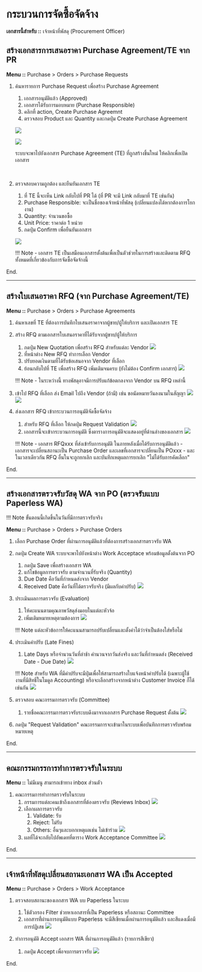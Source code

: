 # กระบวนการจัดซื้อจัดจ้าง

**เอกสารนี้สำหรับ ::** เจ้าหน้าที่พัสดุ (Procurement Officer)

## สร้างเอกสารการเสนอราคา Purchase Agreement/TE จาก PR

**Menu ::** Purchase > Orders > Purchase Requests

1. ค้นหารายการ Purchase Request เพื่อสร้าง Purchase Agreement
    1. เอกสารอนุมัติแล้ว (Approved)
    2. เอกสารได้รับการมอบหมาย (Purchase Responsible)
    3. คลิกที่ action, Create Purchase Agreemnt
    4. ตรวจสอบ Product และ Quantity และกดปุ่ม Create Purchase Agreement

    ![](img/te_create_te.png)

    ![](img/te_create_te2.png)

    ระบบจะพาไปยังเอกสาร Purchase Agreement (TE) ที่ถูกสร้างขึ้นใหม่ ให้คลิกเพื่อเปิดเอกสาร

    <br/>

2. ตรวจสอบความถูกต้อง และยืนยันเอกสาร TE
    1. ที่ TE นี้จะเห็น Link กลับไปที่ PR ได้ (ที่ PR จะมี Link กลับมาที่ TE เช่นกัน)
    2. Purchase Responsible: จะเป็นชื่อของเจ้าหน้าที่พัสดุ (เปลี่ยนแปลงได้หากต้องการโยกงาน)
    3. Quantity: จำนวนขอซื้อ
    4. Unit Price: ราคาต่อ 1 หน่วย
    5. กดปุ่ม Confirm เพื่อยืนยันเอกสาร

    ![](img/te_confirm.png)


    !!! Note
        - เอกสาร TE เป็นเสมือนเอกสารตั้งต้นเพื่อเป็นตัวช่วยในการสร้างและติดตาม RFQ ทั้งหมดที่เกี่ยวข้องกับการจัดซื้อจัดจ้างนี้

End.

-----------------------------------------------------------------

## สร้างใบเสนอราคา RFQ (จาก Purchase Agreement/TE)

**Menu ::** Purchase > Orders > Purchase Agreements

1. ค้นหาเลขที่ TE ที่ต้องการบันทึกใบเสนอราคาจากผู้ขาย/ผู้ให้บริการ และเปิดเอกสาร TE
2. สร้าง RFQ ตามเอกสารใบเสนอราคาที่ได้รับจากผู้ขาย/ผู้ให้บริการ
    1. กดปุ่ม New Quotation เพื่อสร้าง RFQ สำหรับแต่ละ Vendor
    ![](img/te_create_rfq.png)
    2. ที่หน้าต่าง New RFQ ทำการเลือก Vendor
    3. ปรับยอดเงินตามที่ได้รับข้อเสนอจาก Vendor ที่เลือก
    4. ย้อนกลับไปที่ TE เพื่อสร้าง RFQ เพิ่มเติมจนครบ (ยังไม่ต้อง Confirm เอกสาร)
    ![](img/1_po_new_rfq.png)

    !!! Note 
        - ในระหว่างนี้ ทางพัสดุอาจมีการปรับแก้ข้อตกลงจาก Vendor บน RFQ เหล่านี้

3. เข้าไป RFQ ที่เลือก ส่ง Email ไปถึง Vendor (ถ้ามี) เช่น ขอนัดหมายวันลงนามในสัญญา 
![](img/rfq_send_by_email_1.png)
![](img/rfq_send_by_email_2.png)

4. ส่งเอกสาร RFQ เข้ากระบวนการอนุมัติจัดซื้อจัดจ้าง
    1. สำหรับ RFQ ที่เลือก ให้กดปุ่ม Request Validation
    ![](img/rfq_request_validation.png)
    2. เอกสารนี้จะเข้ากระบวนการอนุมัติ ซึ่งตารางการอนุมัติจะแสดงอยู่ที่ด้านล่างของเอกสาร
    ![](img/rfq_request_validation2.png)
    
    !!! Note
        - เอกสาร RFQxxx ที่ส่งเข้ารับการอนุมัติ ในภายหลังเมื่อได้รับการอนุมัติแล้ว
            - เอกสารจะเปลี่ยนสถานะเป็น Purchase Order และเลขที่เอกสารจะปลี่ยนเป็น POxxx
            - และในเวลาเดียวกัน RFQ อื่นในจะถูกยกเลิก และบันทึกเหตุผลการยกเลิก "ไม่ได้รับการคัดเลือก"

End.

-----------------------------------------------------------------

## สร้างเอกสารตรวจรับวัสดุ WA จาก PO (ตรวจรับแบบ Paperless WA)
!!! Note
      ขั้นตอนนี้เกิดขึ้นในวันที่มีการตรวจรับจริง

**Menu ::** Purchase > Orders > Purchase Orders

1. เลือก Purchase Order ที่ผ่านการอนุมัติแล้วที่ต้องการสร้างเอกสารตรวจรับ WA
2. กดปุ่ม Create WA ระบบจะพาไปยังหน้าต่าง Work Acceptace พร้อมข้อมูลตั้งต้นจาก PO
      1. กดปุ่ม Save เพื่อสร้างเอกสาร WA
      2. แก้ไขข้อมูลการตรวจรับ ตามจำนวนที่รับจริง (Quantity)
      3. Due Date คือวันที่กำหนดส่งจาก Vendor
      4. Received Date คือวันที่ได้ตรวจรับจริง (มีผลกับค่าปรับ)
      ![](pix/../img/po_create_wa.png)

3. ประเมินผลการตรวจรับ (Evaluation)
      1. ให้คะแนนตามคุณภาพวัสดุส่งมอบในแต่ละหัวจ้อ
      2. เพิ่มเติมหมายเหตุตามต้องการ
      ![](pix/../img/wa_evaluation.png)

    !!! Note
        แต่ละหัวข้อการให้คะแนนสามารถปรับเปลี่ยนและตั้งค่าได้ว่าจำเป็นต้องใส่หรือไม่

4. ประเมินค่าปรับ (Late Fines)
      1. Late Days หรือจำนวนวันที่ล่าช้า คำนวนจากวันส่งจริง และวันที่กำหนดส่ง (Received Date - Due Date)
      ![](pix/../img/wa_late_fine.png)

    !!! Note
        สำหรับ WA ที่มีค่าปรับจะมีปุ่มเพื่อให้สามารถสร้างใบแจ้งหน้าค่าปรับได้ (เฉพาะผู้ใช้งานที่มีสิทธิ์ในโมดูล Accounting) หรือจะเลือกสร้างจากหน้าต่าง Customer Invoice ก็ได้เช่นกัน
        ![](pix/wa_late_fine_invoice.png)

5. ตรวจสอบ คณะกรรมการตรวจรับ (Committee)
      1. รายชื่อคณะกรรมการตรวจรับระบบดึงมาจากเอกสาร Purchase Request ตั้งต้น
      ![](pix/wa_committee.png)
6. กดปุ่ม "Request Validation" คณะกรรมการจะเข้ามาในระบบเพื่อบันทึกการตรวจรับพร้อมหมายเหตุ

End.

-----------------------------------------------------------------

## คณะกรรมกรรการทำการตรวจรับในระบบ

**Menu ::** ไม่มีเมนู สามารถเข้าทาง inbox ส่วนตัว

1. คณะกรรมการทำการตรวจรับในระบบ
      1. กรรมการแต่ละคนเข้าถึงเอกสารที่ต้องตรวจรับ (Reviews Inbox)
            ![](pix/../img/wa_tier_inbox.png)
      2. เลือกผลการตรวจรับ
         1. Validate: รับ
         2. Reject: ไม่รับ
         3. Others: อื่นๆและบอกเหตุผลเช่น ไม่เข้าร่วม
            ![](pix/../img/wa_tier_approve.png)
      3. ผลที่ได้จะกลับไปอัพเดทที่ตาราง Work Acceptance Committee
            ![](pix/)

End.

----------------------------------------------------------

## เจ้าหน้าที่พัสดุเปลี่ยนสถานะเอกสาร WA เป็น Accepted

**Menu ::** Purchase > Orders > Work Acceptance

1. ตรวจสอบสถานะของเอกสาร WA บบ Paperless ในระบบ
      1. ใช้ตัวกรอง Filter ช่วยหาเอกสารที่เป็น Paperless หรือสถานะ Committee
      2. เอกสารที่่ผ่านการอนุมัติแบบ Paperless จะมีสีเขียนเมื่อผ่านการอนุมัติแล้ว และสีแดงเมื่อมีการปฏิเสธ
            ![](pix/../img/wa_paperless_process.png)

2. ทำการอนุมัติ Accept เอกสาร WA ที่ผ่านการอนุมัติแล้ว (รายการสีเขียว)
      1. กดปุ่ม Accept เพื่อจบการตรวจรับ
            ![](pix/../img/wa_paperless_accept.png)

End.
